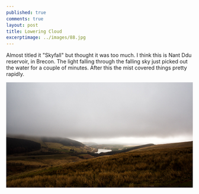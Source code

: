 ```yaml
---
published: true
comments: true
layout: post
title: Lowering Cloud
excerptimage: ../images/88.jpg
---
```


Almost titled it "Skyfall" but thought it was too much. I think this is Nant Ddu reservoir, in Brecon. The light falling through the falling sky just picked out the water for a couple of minutes. After this the mist covered things pretty rapidly. 

[![Image 88/365	12mm	~f/8	ISO200	1/800](../images/88.jpg)](https://www.flickr.com/photos/tmadhavan/17026127742/)